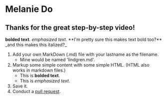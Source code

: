 # Melanie Do
<h2>Thanks for the great step-by-step video!</h2>
<strong>bolded text</strong>.
<em>emphasized text</em>.
**I'm pretty sure this makes text bold too?**
_and this makes this italized?_

1. Add your own MarkDown (.md) file with your lastname as the filename.
   - Mine would be named 'lindgren.md'.
2. Markup some simple content with some simple HTML. (HTML also works in markdown files.)
   - This is <strong>bolded text</strong>.
   - This is <em>emphasized text</em>.
3. Save it.
4. Conduct a [pull request](https://guides.github.com/activities/forking/#making-a-pull-request).
